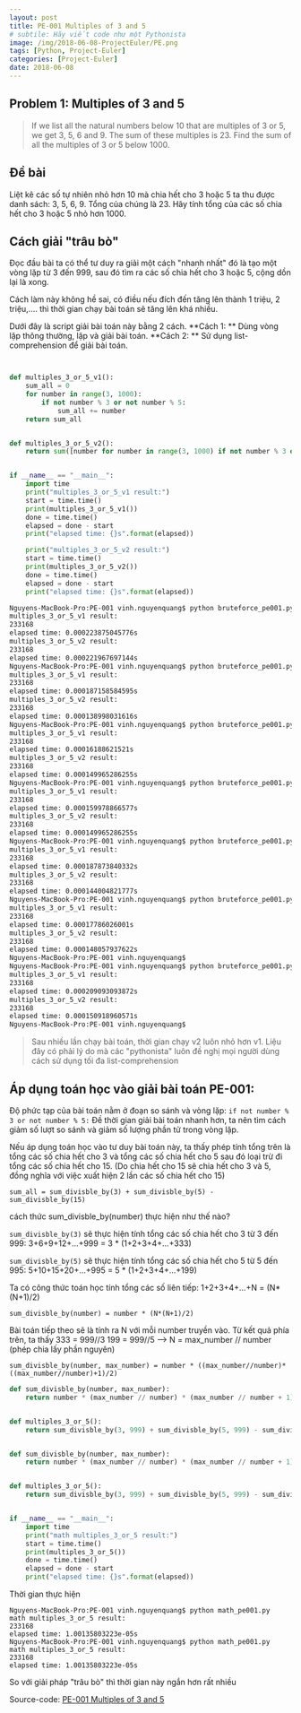 ```yaml
---
layout: post
title: PE-001 Multiples of 3 and 5
# subtile: Hãy viết code như một Pythonista
image: /img/2018-06-08-ProjectEuler/PE.png
tags: [Python, Project-Euler]
categories: [Project-Euler]
date: 2018-06-08
---
```


## Problem 1: Multiples of 3 and 5
>If we list all the natural numbers below 10 that are multiples of 3 or 5, we get 3, 5, 6 and 9. The sum of these multiples is 23. 
>Find the sum of all the multiples of 3 or 5 below 1000.


## Đề bài
Liệt kê các số tự nhiên nhỏ hơn 10 mà chia hết cho 3 hoặc 5 ta thu được danh sách: 3, 5, 6, 9.
Tổng của chúng là 23.
Hãy tính tổng của các số chia hết cho 3 hoặc 5 nhỏ hơn 1000.

## Cách giải "trâu bò"
Đọc đầu bài ta có thể tư duy ra giải một cách "nhanh nhất" đó là tạo một vòng lặp từ 3 đến 999, sau đó tìm ra các số chia hết cho 3 hoặc 5, cộng dồn lại là xong.

Cách làm này không hề sai, có điều nếu đích đến tăng lên thành 1 triệu, 2 triệu,.... thì thời gian chạy bài toán sẽ tăng lên khá nhiều.


Dưới đây là script giải bài toán này bằng 2 cách.
**Cách 1: ** Dùng vòng lặp thông thường, lặp và giải bài toán.
**Cách 2: ** Sử dụng list-comprehension để giải bài toán.

```Python


def multiples_3_or_5_v1():
    sum_all = 0
    for number in range(3, 1000):
        if not number % 3 or not number % 5:
            sum_all += number
    return sum_all


def multiples_3_or_5_v2():
    return sum([number for number in range(3, 1000) if not number % 3 or not number % 5])

```




```Python

if __name__ == "__main__":
    import time
    print("multiples_3_or_5_v1 result:")
    start = time.time()
    print(multiples_3_or_5_v1())
    done = time.time()
    elapsed = done - start
    print("elapsed time: {}s".format(elapsed))

    print("multiples_3_or_5_v2 result:")
    start = time.time()
    print(multiples_3_or_5_v2())
    done = time.time()
    elapsed = done - start
    print("elapsed time: {}s".format(elapsed))


```

```bash
Nguyens-MacBook-Pro:PE-001 vinh.nguyenquang$ python bruteforce_pe001.py 
multiples_3_or_5_v1 result:
233168
elapsed time: 0.000223875045776s
multiples_3_or_5_v2 result:
233168
elapsed time: 0.000221967697144s
Nguyens-MacBook-Pro:PE-001 vinh.nguyenquang$ python bruteforce_pe001.py 
multiples_3_or_5_v1 result:
233168
elapsed time: 0.000187158584595s
multiples_3_or_5_v2 result:
233168
elapsed time: 0.000138998031616s
Nguyens-MacBook-Pro:PE-001 vinh.nguyenquang$ python bruteforce_pe001.py 
multiples_3_or_5_v1 result:
233168
elapsed time: 0.00016188621521s
multiples_3_or_5_v2 result:
233168
elapsed time: 0.000149965286255s
Nguyens-MacBook-Pro:PE-001 vinh.nguyenquang$ python bruteforce_pe001.py 
multiples_3_or_5_v1 result:
233168
elapsed time: 0.000159978866577s
multiples_3_or_5_v2 result:
233168
elapsed time: 0.000149965286255s
Nguyens-MacBook-Pro:PE-001 vinh.nguyenquang$ python bruteforce_pe001.py 
multiples_3_or_5_v1 result:
233168
elapsed time: 0.000187873840332s
multiples_3_or_5_v2 result:
233168
elapsed time: 0.000144004821777s
Nguyens-MacBook-Pro:PE-001 vinh.nguyenquang$ python bruteforce_pe001.py 
multiples_3_or_5_v1 result:
233168
elapsed time: 0.00017786026001s
multiples_3_or_5_v2 result:
233168
elapsed time: 0.000148057937622s
Nguyens-MacBook-Pro:PE-001 vinh.nguyenquang$ 
Nguyens-MacBook-Pro:PE-001 vinh.nguyenquang$ python bruteforce_pe001.py 
multiples_3_or_5_v1 result:
233168
elapsed time: 0.000209093093872s
multiples_3_or_5_v2 result:
233168
elapsed time: 0.000150918960571s
Nguyens-MacBook-Pro:PE-001 vinh.nguyenquang$ 
```
>Sau nhiều lần chạy bài toán, thời gian chạy v2 luôn nhỏ hơn v1.
> Liệu đây có phải lý do mà các "pythonista" luôn đề nghị mọi người dùng cách sử dụng tối đa list-comprehension


## Áp dụng toán học vào giải bài toán PE-001:
Độ phức tạp của bài toán nằm ở đoạn so sánh và vòng lặp:
```if not number % 3 or not number % 5:```
Đề thời gian giải bài toán nhanh hơn, ta nên tìm cách giảm số lượt so sánh và giảm số lượng phần tử trong vòng lặp.

Nếu áp dụng toán học vào tư duy bài toán này, ta thấy phép tính tổng trên là tổng các số chia hết cho 3 và tổng các số chia hết cho 5 sau đó loại trừ đi tổng các số chia hết cho 15. 
(Do chia hết cho 15 sẽ chia hết cho 3 và 5, đồng nghĩa với việc xuất hiện 2 lần các số chia hết cho 15)

```sum_all = sum_divisble_by(3) + sum_divisble_by(5) - sum_divisble_by(15)```

cách thức sum_divisble_by(number) thực hiện như thế nào?

`sum_divisble_by(3)` sẽ thực hiện tính tổng các số chia hết cho 3 từ 3 đến 999: 
3+6+9+12+…+999 = 3 * (1+2+3+4+…+333)

`sum_divisble_by(5)` sẽ thực hiện tính tổng các số chia hết cho 5 từ 5 đến 995:
5+10+15+20+…+995 = 5 * (1+2+3+4+…+199)

Ta có công thức toán học tính tổng các số liên tiếp:
1+2+3+4+…+N = (N*(N+1)/2)

```sum_divisble_by(number) = number * (N*(N+1)/2)```

Bài toán tiếp theo sẽ là tính ra N với mỗi number truyền vào. Từ kết quả phía trên, ta thấy 
333 = 999//3
199 = 999//5
--> N = max_number // number (phép chia lấy phần nguyên)

```sum_divisble_by(number, max_number) = number * ((max_number//number)*((max_number//number)+1)/2)```


```Python
def sum_divisble_by(number, max_number):
    return number * (max_number // number) * (max_number // number + 1) / 2


def multiples_3_or_5():
    return sum_divisble_by(3, 999) + sum_divisble_by(5, 999) - sum_divisble_by(15, 999)


def sum_divisble_by(number, max_number):
    return number * (max_number // number) * (max_number // number + 1) / 2


def multiples_3_or_5():
    return sum_divisble_by(3, 999) + sum_divisble_by(5, 999) - sum_divisble_by(15, 999)


if __name__ == "__main__":
    import time
    print("math multiples_3_or_5 result:")
    start = time.time()
    print(multiples_3_or_5())
    done = time.time()
    elapsed = done - start
    print("elapsed time: {}s".format(elapsed))

```

Thời gian thực hiện 

```
Nguyens-MacBook-Pro:PE-001 vinh.nguyenquang$ python math_pe001.py
math multiples_3_or_5 result:
233168
elapsed time: 1.00135803223e-05s
Nguyens-MacBook-Pro:PE-001 vinh.nguyenquang$ python math_pe001.py
math multiples_3_or_5 result:
233168
elapsed time: 1.00135803223e-05s

```

So với giải pháp "trâu bò" thì thời gian này ngắn hơn rất nhiều

Source-code:
[PE-001 Multiples of 3 and 5](https://github.com/quangvinh86/python-projecteuler/tree/master/PE-001)
